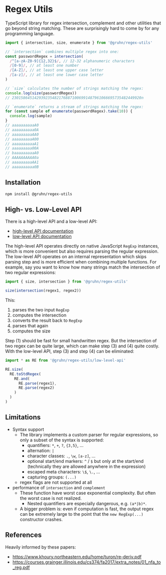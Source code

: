 # Regex Utils

TypeScript library for regex intersection, complement and other utilities that go beyond string matching.
These are surprisingly hard to come by for any programming language.

```typescript
import { intersection, size, enumerate } from '@gruhn/regex-utils'

// `intersection` combines multiple regex into one:
const passwordRegex = intersection(
  /^[a-zA-Z0-9]{12,32}$/, // 12-32 alphanumeric characters
  /[0-9]/, // at least one number
  /[A-Z]/, // at least one upper case letter   
  /[a-z]/, // at least one lower case letter
)

// `size` calculates the number of strings matching the regex: 
console.log(size(passwordRegex))
// 2301586451429392354821768871006991487961066695735482449920n

// `enumerate` returns a stream of strings matching the regex:
for (const sample of enumerate(passwordRegex).take(10)) {
  console.log(sample)
}
// aaaaaaaaaaA0
// aaaaaaaaaa0A
// aaaaaaaaaAA0
// aaaaaaaaaA00
// aaaaaaaaaaA1
// aaaaaaaaa00A
// baaaaaaaaaA0
// AAAAAAAAAA0a
// aaaaaaaaaAA1
// aaaaaaaaaa0B
```

## Installation

```bash
npm install @gruhn/regex-utils
```

## High- vs. Low-Level API

There is a high-level API and a low-level API:

 - [high-level API documentation](https://gruhn.github.io/regex-utils/modules/High-level_API.html)
 - [low-level API documentation](https://gruhn.github.io/regex-utils/modules/Low-Level_API.html)

The high-level API operates directly on native JavaScript `RegExp` instances,
which is more convenient but also requires parsing the regular expression.
The low-level API operates on an internal representation
which skips parsing step and is more efficient when combining multiple functions.
For example, say you want to know how many strings match the intersection
of two regular expressions:

```typescript
import { size, intersection } from '@gruhn/regex-utils'

size(intersection(regex1, regex2))
```

This:
1. parses the two input `RegExp`
2. computes the intersection
3. converts the result back to `RegExp`
4. parses that again
5. computes the size

Step (1) should be fast for small handwritten regex.
But the intersection of two regex can be quite large, 
which can make step (3) and (4) quite costly.
With the low-level API, step (3) and step (4) can be eliminated:

```typescript
import * as RE from '@gruhn/regex-utils/low-level-api'

RE.size(
  RE.toStdRegex(
    RE.and(
      RE.parse(regex1),
      RE.parse(regex2)
    )
  )
)
```

<!--

## Todo Utilities

* recognize regex prone to catastrophic backtracking
  - https://www.regular-expressions.info/catastrophic.html
  - https://www.youtube.com/watch?v=DDe-S3uef2w
* check equivalence of two regex or find counterexample string

-->

## Limitations

* Syntax support
  - The library implements a custom parser for regular expressions,
    so only a subset of the syntax is supported:
    - quantifiers: `*`, `+`, `?`, `{3,5}`, ...
    - alternation: `|`
    - character classes: `.`, `\w`, `[a-z]`, ...
    - optional start/end markers: `^` / `$` but only at the start/end
      (technically they are allowed anywhere in the expression)
    - escaped meta characters: `\$`, `\.`, ...
    - capturing groups: `(...)`
  - regex flags are not supported at all
* performance of `intersection` and `complement`
  - These function have worst case exponential complexity.
    But often the worst case is not realized.
    - Nested quantifiers are especially dangerous, e.g. `(a*|b)*`.
  - A bigger problem is: even if computation is fast,
    the output regex can be extremely large to the point that
    the `new RegExp(...)` constructor crashes.

## References

Heavily informed by these papers:
- https://www.khoury.northeastern.edu/home/turon/re-deriv.pdf
- https://courses.grainger.illinois.edu/cs374/fa2017/extra_notes/01_nfa_to_reg.pdf

